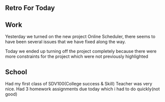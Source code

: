 ## Retro For Today

## Work
Yesterday we turned on the new project Online Scheduler, there seems to have been several issues that we have fixed along the way.

Today we ended up turning off the project completely because there were more constraints for the project which were not previously highlighted


## School

Had my first class of SDV100(College success & Skill)
Teacher was very nice. Had 3 homework assignments due today which i had to do quickly(not good)

